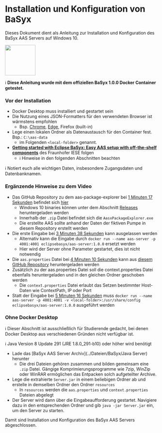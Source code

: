 # Installation und Konfiguration von BaSyx

Dieses Dokument dient als Anleitung zur Installation und Konfiguration des BaSyx AAS Servers auf Windows 10.

[<img src="https://www.eclipse.org/basyx/img/basyxlogo.png" width="100">](https://www.eclipse.org/basyx/)

:information_source: **Diese Anleitung wurde mit dem offiziellen BaSyx 1.0.0 Docker Container getestet.**

### Vor der Installation
* Docker Desktop muss installiert und gestartet sein
* Die Nutzung eines JSON-Formatters für den verwendeten Browser ist wärmstens empfohlen
  * Bsp. [Chrome](https://chrome.google.com/webstore/detail/json-formatter/bcjindcccaagfpapjjmafapmmgkkhgoa), [Edge](https://www.microsoft.com/de-de/p/json-formatter-for-edge/9nz9d2j86w6s?activetab=pivot:overviewtab), Firefox (built-in)
* Lege einen lokalen Ordner als Datenaustausch für den Container fest. Bsp.: `C:\aas-data`
  * im Folgenden `<local-folder>` genannt.
* [__Getting started with Eclipse BaSyx: Easy AAS setup with off-the-shelf components__](https://www.youtube.com/watch?v=nGRNg0sj1oY) des Fraunhofer IESE folgen
  * :information_source: Hinweise in den folgenden Abschnitten beachten

:information_source: Notiert euch alle wichtigen Daten, insbesondere Zugangsdaten und Datenbanknamen.

### Ergänzende Hinweise zu dem Video
* Das GitHub Repository zu dem aas-package-explorer bei [1 Minuten 17 Sekunden](https://www.youtube.com/watch?v=nGRNg0sj1oY&list=PLzbl7wFtWqTR72ODjOUj5aEGsa4TxXYhy&t=1m17s) befindet sich [hier](https://github.com/admin-shell-io/aasx-package-explorer)
  * Windows 10 binaries können unter dem Abschnitt [Releases](https://github.com/admin-shell-io/aasx-package-explorer/releases) heruntergeladen werden
  * Innerhalb der `.zip`  Datei befindet sich die `AasxPackageExplorer.exe`
  * Die erstellte AAS sollte anhand der Daten der fiktiven Pumpe in diesem Repository erstellt werden
* Die erste Eingabe bei [3 Minuten 38 Sekunden](https://www.youtube.com/watch?v=nGRNg0sj1oY&list=PLzbl7wFtWqTR72ODjOUj5aEGsa4TxXYhy&t=3m38s) kann ausgelassen werden
  * Alternativ kann die Eingabe durch `docker run --name aas-server -p 4001:4001 eclipsebasyx/aas-server:1.0.0` ersetzt werden
  * Hier wird der Server ohne Parameter gestartet, dies ist nicht notwendig
* Die `aas.properties` Datei bei [4 Minuten 10 Sekunden](https://www.youtube.com/watch?v=nGRNg0sj1oY&list=PLzbl7wFtWqTR72ODjOUj5aEGsa4TxXYhy&t=4m10s) kann aus [diesem GitHub Repository](../Dateien/BaSyx) heruntergeladen werden
* Zusätzlich zu der aas.properties Datei soll die context.properties Datei ebenfalls heruntergeladen und in den gleichen Ordner geschoben werden
  * Die `context.properties` Datei erlaubt das Setzen bestimmter Host-Daten wie ContextPath, IP oder Port
* Statt der Eingabe bei [5 Minuten 16 Sekunden](https://www.youtube.com/watch?v=nGRNg0sj1oY&list=PLzbl7wFtWqTR72ODjOUj5aEGsa4TxXYhy&t=5m16s) muss `docker run --name aas-server -p 4001:4001 -v <local-folder>:/usr/share/config eclipsebasyx/aas-server:1.0.0` ausgeführt werden

### Ohne Docker Desktop
:information_source: Dieser Abschnitt ist ausschließlich für Studierende gedacht, bei denen Docker Desktop aus verschiedenen Gründen nicht verfügbar ist.

:information_source: Java Version 8 Update 291 (JRE 1.8.0_291-b10) oder höher wird benötigt

* Lade das [BaSyx AAS Server Archiv](../Dateien/BaSyx/Java Server) herunter
  * Die drei Dateien gehören zusammen und bilden gemeinsam eine `.zip` Datei. Gängige Komprimierungsprogramme wie 7zip, WinZip oder WinRAR ermöglichen das Entpacken solch aufgeteilter Archive.
* Lege die extrahierte `Server.jar` in einem beliebigen Ordner ab und erstelle in demselben Ordner den Ordner `resources`
  * In `resources` werden die `aas.properties` und `context.properties` Dateien abgelegt
* Der Server wird dann über die Eingabeaufforderung gestartet. Navigiere dazu in den entsprechenden Ordner und gib `java -jar Server.jar` ein, um den Server zu starten.
  
Damit sind Installation und Konfiguration des BaSyx AAS Servers abgeschlossen.
